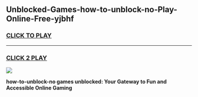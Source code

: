 
## Unblocked-Games-how-to-unblock-no-Play-Online-Free-yjbhf
<h3>
<a href="https://premium76.site?title=how-to-unblock-no&ref=26A">CLICK TO PLAY</a></h3>
<hr>

<h3>
<a href="https://premium76.site?title=how-to-unblock-no&ref=26A">CLICK 2 PLAY</a>
  
</h3>

<a href="https://premium76.site?title=how-to-unblock-no&ref=26A"><img src="https://clearcache.store/games.png"></a>


**how-to-unblock-no games unblocked: Your Gateway to Fun and Accessible Online Gaming**

